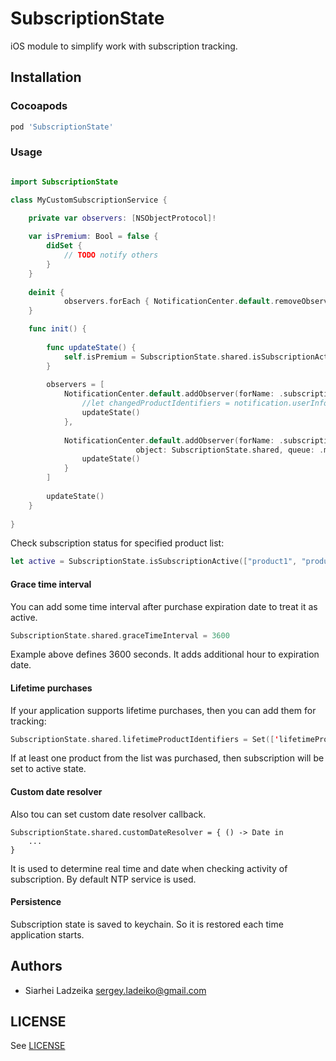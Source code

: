 # SubscriptionState

iOS module to simplify work with subscription tracking.

## Installation

### Cocoapods

```ruby
pod 'SubscriptionState'
```

### Usage

```swift

import SubscriptionState

class MyCustomSubscriptionService {

	private var observers: [NSObjectProtocol]!
	
	var isPremium: Bool = false {
		didSet {
			// TODO notify others
		}
	}
			
	deinit {
        	observers.forEach { NotificationCenter.default.removeObserver($0) }
   	}

	func init() {
		
		func updateState() {
			self.isPremium = SubscriptionState.shared.isSubscriptionActive()
		}
		
		observers = [
			NotificationCenter.default.addObserver(forName: .subscriptionSomeStateDidChange, 									object: SubscriptionState.shared, queue: .main) { (notification) in
				//let changedProductIdentifiers = notification.userInfo?[SubscriptionState.subscriptionSomeStateDidChangeProductsKey] as? [String]
				updateState()
			},
		
			NotificationCenter.default.addObserver(forName: .subscriptionTotalStateDidChange,
							object: SubscriptionState.shared, queue: .main) { (_) in
				updateState()	
			}
		]
		
		updateState()
	}
	
}

```

Check subscription status for specified product list:

```swift
let active = SubscriptionState.isSubscriptionActive(["product1", "product2"])
```

#### Grace time interval

You can add some time interval after purchase expiration date to treat it as active.

```swift
SubscriptionState.shared.graceTimeInterval = 3600
```

Example above defines 3600 seconds. It adds additional hour to expiration date.

#### Lifetime purchases

If your application supports lifetime purchases, then you can add them for tracking:

```swift
SubscriptionState.shared.lifetimeProductIdentifiers = Set(['lifetimeProduct1'])
```

If at least one product from the list was purchased, then subscription will be set to active state.

#### Custom date resolver

Also tou can set custom date resolver callback. 

```
SubscriptionState.shared.customDateResolver = { () -> Date in 
	...
}
```

It is used to determine real time and date when checking activity of subscription.
By default NTP service is used.

#### Persistence

Subscription state is saved to keychain. So it is restored each time application starts.

## Authors

* Siarhei Ladzeika <sergey.ladeiko@gmail.com>

## LICENSE

See [LICENSE](LICENSE)

